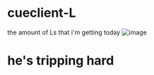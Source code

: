 # cueclient-L
the amount of Ls that i'm getting today
![image](https://user-images.githubusercontent.com/55558592/206928777-88c5263a-513f-4623-94ba-a26f80e8a4cb.png)
# he's tripping hard
